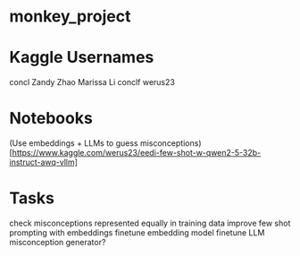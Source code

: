 
# monkey_project

# Kaggle Usernames

concl
Zandy Zhao
Marissa Li
conclf
werus23

# Notebooks

(Use embeddings + LLMs to guess misconceptions)[https://www.kaggle.com/werus23/eedi-few-shot-w-qwen2-5-32b-instruct-awq-vllm]

# Tasks

check misconceptions represented equally in training data
improve few shot prompting with embeddings
finetune embedding model
finetune LLM misconception generator?
